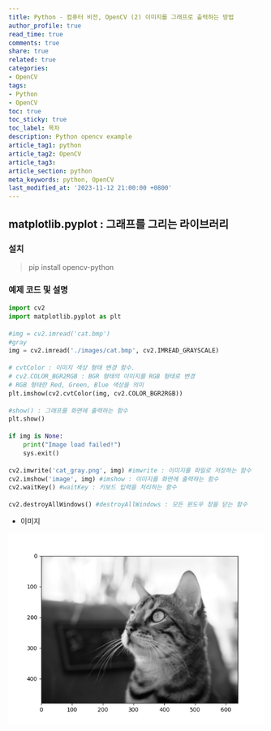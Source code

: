 ```yaml
---
title: Python - 컴퓨터 비전, OpenCV (2) 이미지를 그래프로 출력하는 방법
author_profile: true
read_time: true
comments: true
share: true
related: true
categories:
- OpenCV
tags:
- Python
- OpenCV
toc: true
toc_sticky: true
toc_label: 목차
description: Python opencv example
article_tag1: python
article_tag2: OpenCV
article_tag3: 
article_section: python
meta_keywords: python, OpenCV
last_modified_at: '2023-11-12 21:00:00 +0800'
---
```


## matplotlib.pyplot : 그래프를 그리는 라이브러리

### 설치

> pip install opencv-python

### 예제 코드 및 설명

```py
import cv2
import matplotlib.pyplot as plt

#img = cv2.imread('cat.bmp')
#gray
img = cv2.imread('./images/cat.bmp', cv2.IMREAD_GRAYSCALE)

# cvtColor : 이미지 색상 형태 변경 함수.
# cv2.COLOR_BGR2RGB : BGR 형태의 이미지를 RGB 형태로 변경
# RGB 형태란 Red, Green, Blue 색상을 의미
plt.imshow(cv2.cvtColor(img, cv2.COLOR_BGR2RGB)) 

#show() : 그래프를 화면에 출력하는 함수
plt.show()

if img is None:
    print("Image load failed!")
    sys.exit()
    
cv2.imwrite('cat_gray.png', img) #imwrite : 이미지를 파일로 저장하는 함수
cv2.imshow('image', img) #imshow : 이미지를 화면에 출력하는 함수
cv2.waitKey() #waitKey : 키보드 입력을 처리하는 함수

cv2.destroyAllWindows() #destroyAllWindows : 모든 윈도우 창을 닫는 함수
```

- 이미지

![img](/assets/images/opencv/exam02_figure_1.png "opencv.png")

